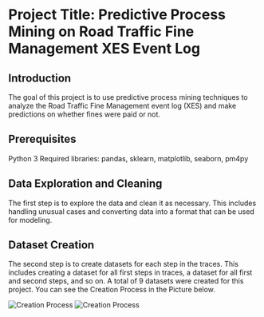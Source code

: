 # Project Title: Predictive Process Mining on Road Traffic Fine Management XES Event Log
## Introduction
The goal of this project is to use predictive process mining techniques to analyze the Road Traffic Fine Management event log (XES) and make predictions on whether fines were paid or not.

## Prerequisites
Python 3
Required libraries: pandas, sklearn, matplotlib, seaborn, pm4py

## Data Exploration and Cleaning
The first step is to explore the data and clean it as necessary. This includes handling unusual cases and converting data into a format that can be used for modeling.

## Dataset Creation
The second step is to create datasets for each step in the traces. This includes creating a dataset for all first steps in traces, a dataset for all first and second steps, and so on. A total of 9 datasets were created for this project. You can see the Creation Process in the Picture below.

![Creation Process](/Bild2.png)
![Creation Process](/Bild3.png)